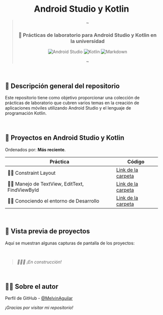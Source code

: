 <div align="center">
  <h1 align="center">Android Studio y Kotlin</h1>

> ~
> <h3 align="center">🚀 Prácticas de laboratorio para Android Studio y Kotlin en la universidad</h3>
>  <p align="center">
>   <img src="https://img.shields.io/badge/Android%20Studio-303443.svg?style=for-the-badge&logo=android-studio" alt="Android Studio"/>
>   <img src="https://img.shields.io/badge/kotlin-7F52FF?style=for-the-badge&logo=kotlin&logoColor=white" alt="Kotlin" >
>   <img src="https://img.shields.io/badge/Markdown-000000.svg?style=for-the-badge&logo=Markdown&logoColor=white" alt="Markdown" />
> </p>
> ~
</div>

</br>

## 📝 Descripción general del repositorio

Este repositorio tiene como objetivo proporcionar una colección de prácticas de laboratorio que cubren varios temas en la creación de aplicaciones móviles utilizando Android Studio y el lenguaje de programación Kotlin.


</br>

## 🚀 Proyectos en Android Studio y Kotlin

Ordenados por: **Más reciente**.

| Práctica                           | Código                                               |
| --------------------------------- | ---------------------------------------------------- |
| 🚧📏 Constraint Layout           | [Link de la carpeta](https://github.com/MelvinAguilar/android-practice/tree/main/03-Constraint-Layout)      |
| 🎨📝 Manejo de TextView, EditText, FindViewById   | [Link de la carpeta](https://github.com/MelvinAguilar/android-practice/tree/main/Laboratorio02)      |
| 🏁🧰 Conociendo el entorno de Desarrollo   | [Link de la carpeta](https://github.com/MelvinAguilar/android-practice/tree/main/Laboratorio01)   |



</br>

## 📸 Vista previa de proyectos

Aquí se muestran algunas capturas de pantalla de los proyectos:


</br>

> *🚧👷‍♂️ ¡En construcción!*


</br>


## 👨‍💻 Sobre el autor

Perfil de GitHub - [@MelvinAguilar](https://github.com/MelvinAguilar/)

*¡Gracias por visitar mi repositorio!*
